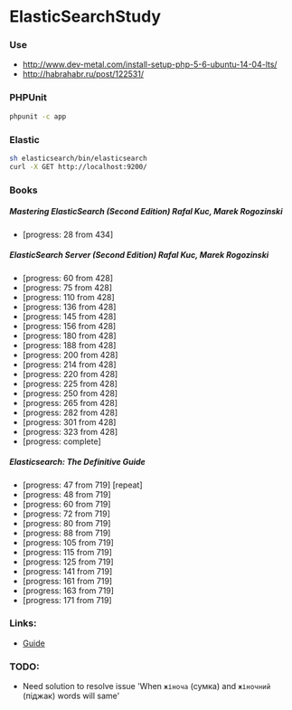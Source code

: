 # ElasticSearchStudy

### Use 
* http://www.dev-metal.com/install-setup-php-5-6-ubuntu-14-04-lts/
* http://habrahabr.ru/post/122531/

### PHPUnit
```bash
phpunit -c app
```

### Elastic
```bash
sh elasticsearch/bin/elasticsearch
curl -X GET http://localhost:9200/
```

### Books
##### Mastering ElasticSearch (Second Edition) Rafal Kuc, Marek Rogozinski
* [progress: 28 from 434]

##### ElasticSearch Server (Second Edition) Rafal Kuc, Marek Rogozinski
* [progress: 60 from 428]
* [progress: 75 from 428]
* [progress: 110 from 428]
* [progress: 136 from 428]
* [progress: 145 from 428]
* [progress: 156 from 428]
* [progress: 180 from 428]
* [progress: 188 from 428]
* [progress: 200 from 428]
* [progress: 214 from 428]
* [progress: 220 from 428]
* [progress: 225 from 428]
* [progress: 250 from 428]
* [progress: 265 from 428]
* [progress: 282 from 428]
* [progress: 301 from 428]
* [progress: 323 from 428]
* [progress: complete]

##### Elasticsearch: The Definitive Guide
* [progress: 47 from 719] [repeat]
* [progress: 48 from 719]
* [progress: 60 from 719]
* [progress: 72 from 719]
* [progress: 80 from 719]
* [progress: 88 from 719]
* [progress: 105 from 719]
* [progress: 115 from 719]
* [progress: 125 from 719]
* [progress: 141 from 719]
* [progress: 161 from 719]
* [progress: 163 from 719]
* [progress: 171 from 719]

### Links:
* [Guide](https://www.elastic.co/guide/en/elasticsearch/guide/current/index.html)

### TODO:
* Need solution to resolve issue 'When `жіноча` (сумка) and `жіночний` (піджак) words will same' 
